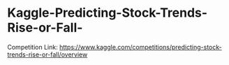 # Kaggle-Predicting-Stock-Trends-Rise-or-Fall-

Competition Link: https://www.kaggle.com/competitions/predicting-stock-trends-rise-or-fall/overview

